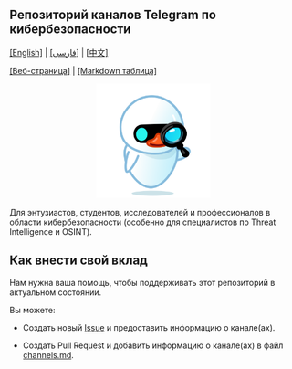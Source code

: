 ## Репозиторий каналов Telegram по кибербезопасности

[[English]](README-en.md) | [[فارسی]](../README.md) | [[中文]](README-zh.md)

[[Веб-страница]](https://mehrazino.github.io/tg-cybersec/) | [[Markdown таблица]](../src/data/channels.md)

<div align="center">
  <img src="../src/assets/icon.png" width="200" height="200" alt="Icon">
</div>

Для энтузиастов, студентов, исследователей и профессионалов в области кибербезопасности (особенно для специалистов по Threat Intelligence и OSINT).

## Как внести свой вклад

Нам нужна ваша помощь, чтобы поддерживать этот репозиторий в актуальном состоянии.

Вы можете:

- Создать новый [Issue](https://github.com/mehrazino/tg-cybersec/issues/new) и предоставить информацию о канале(ах).

- Создать Pull Request и добавить информацию о канале(ах) в файл [channels.md](../src/data/channels.md).
